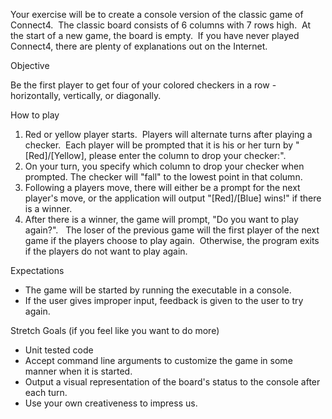 Your exercise will be to create a console version of the classic game of Connect4.  The classic board consists of 6 columns with 7 rows high.  At the start of a new game, the board is empty.  If you have never played Connect4, there are plenty of explanations out on the Internet.

Objective

Be the first player to get four of your colored checkers in a row - horizontally, vertically, or diagonally.

How to play

1.  Red or yellow player starts.  Players will alternate turns after playing a checker.  Each player will be prompted that it is his or her turn by "[Red]/[Yellow], please enter the column to drop your checker:".
2.  On your turn, you specify which column to drop your checker when prompted. The checker will "fall" to the lowest point in that column.
3.  Following a players move, there will either be a prompt for the next player's move, or the application will output "[Red]/[Blue] wins!" if there is a winner.  
4.  After there is a winner, the game will prompt, "Do you want to play again?".   The loser of the previous game will the first player of the next game if the players choose to play again.  Otherwise, the program exits if the players do not want to play again.

Expectations

-   The game will be started by running the executable in a console. 
-   If the user gives improper input, feedback is given to the user to try again.

Stretch Goals (if you feel like you want to do more)

-   Unit tested code
-   Accept command line arguments to customize the game in some manner when it is started.
-   Output a visual representation of the board's status to the console after each turn.
-   Use your own creativeness to impress us.